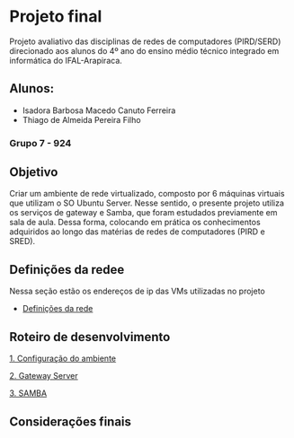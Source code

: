 # Projeto final 

Projeto avaliativo das disciplinas de redes de computadores (PIRD/SERD) direcionado aos alunos do 4º ano do ensino médio técnico integrado em informática do IFAL-Arapiraca.


## Alunos:
* Isadora Barbosa Macedo Canuto Ferreira
* Thiago de Almeida Pereira Filho
###       Grupo 7 - 924

## Objetivo

Criar um ambiente de rede virtualizado, composto por 6 máquinas virtuais que utilizam o SO Ubuntu Server. Nesse sentido, o presente projeto utiliza os serviços de gateway e Samba, que foram estudados previamente em sala de aula. Dessa forma, colocando em prática os conhecimentos adquiridos ao longo das matérias de redes de computadores (PIRD e SRED). 

## Definições da redee
Nessa seção estão os endereços de ip das VMs utilizadas no projeto

* [Definições da rede](https://github.com/ibmcf/Projeto-final-SRED2022/blob/main/Projeto/Rede.md)


## Roteiro de desenvolvimento

[1. Configuração do ambiente](https://github.com/ibmcf/Projeto-final-SRED2022/blob/main/Projeto/Configura%C3%A7%C3%A3o-ambiente.md)

[2. Gateway Server]()

[3. SAMBA]()


## Considerações finais
